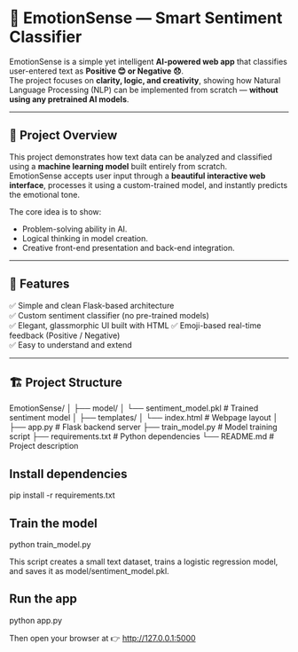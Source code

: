 # 💬 EmotionSense — Smart Sentiment Classifier

EmotionSense is a simple yet intelligent **AI-powered web app** that classifies user-entered text as **Positive 😊 or Negative 😞**.  
The project focuses on **clarity, logic, and creativity**, showing how Natural Language Processing (NLP) can be implemented from scratch — **without using any pretrained AI models**.

---

## 🧠 Project Overview

This project demonstrates how text data can be analyzed and classified using a **machine learning model** built entirely from scratch.  
EmotionSense accepts user input through a **beautiful interactive web interface**, processes it using a custom-trained model, and instantly predicts the emotional tone.

The core idea is to show:
- Problem-solving ability in AI.
- Logical thinking in model creation.
- Creative front-end presentation and back-end integration.

---

## 🚀 Features

✅ Simple and clean Flask-based architecture  
✅ Custom sentiment classifier (no pre-trained models)  
✅ Elegant, glassmorphic UI built with HTML 
✅ Emoji-based real-time feedback (Positive / Negative)  
✅ Easy to understand and extend  

---

## 🏗️ Project Structure

EmotionSense/
│
├── model/
│ └── sentiment_model.pkl # Trained sentiment model
│
├── templates/
│ └── index.html # Webpage layout
│
├── app.py # Flask backend server
├── train_model.py # Model training script
├── requirements.txt # Python dependencies
└── README.md # Project description


## Install dependencies

pip install -r requirements.txt


## Train the model

python train_model.py


This script creates a small text dataset, trains a logistic regression model, and saves it as model/sentiment_model.pkl.

## Run the app

python app.py


Then open your browser at 👉 http://127.0.0.1:5000
